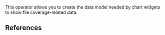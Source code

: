 This operator allows you to create the data model needed by chart widgets to show file coverage-related data.

## References
